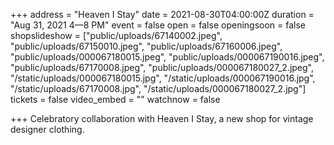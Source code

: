 +++
address = "Heaven I Stay"
date = 2021-08-30T04:00:00Z
duration = "Aug 31, 2021 4—8 PM"
event = false
open = false
openingsoon = false
shopslideshow = ["public/uploads/67140002.jpeg", "public/uploads/67150010.jpeg", "public/uploads/67160006.jpeg", "public/uploads/000067180015.jpeg", "public/uploads/000067190016.jpeg", "public/uploads/67170008.jpeg", "public/uploads/000067180027_2.jpeg", "/static/uploads/000067180015.jpg", "/static/uploads/000067190016.jpg", "/static/uploads/67170008.jpg", "/static/uploads/000067180027_2.jpg"]
tickets = false
video_embed = ""
watchnow = false

+++
Celebratory collaboration with Heaven I Stay, a new shop for vintage designer clothing.